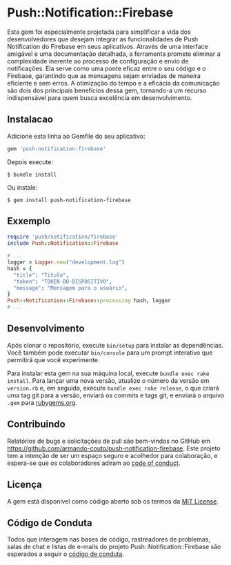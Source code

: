# Push::Notification::Firebase

Esta gem foi especialmente projetada para simplificar a vida dos desenvolvedores que desejam integrar as funcionalidades de Push Notification do Firebase em seus aplicativos. Através de uma interface
amigável e uma documentação detalhada, a ferramenta promete eliminar a complexidade inerente ao processo de configuração e envio de notificações. Ela serve como uma ponte eficaz entre o seu código e o
Firebase, garantindo que as mensagens sejam enviadas de maneira eficiente e sem erros. A otimização do tempo e a eficácia da comunicação são dois dos principais benefícios dessa gem, tornando-a um
recurso indispensável para quem busca excelência em desenvolvimento.

## Instalacao

Adicione esta linha ao Gemfile do seu aplicativo:

```ruby
gem 'push-notification-firebase'
```

Depois execute:

    $ bundle install

Ou instale:

    $ gem install push-notification-firebase

## Exxemplo

```ruby
require 'push/notification/firebase'
include Push::Notification::Firebase

# ... 
logger = Logger.new("development.log")
hash = {
  "title": "Titulo",
  "token": "TOKEN-DO-DISPOSITIVO",
  "message": "Mensagem para o usuário",
}
Push::Notification::Firebase::processing hash, logger
# ...  
```

## Desenvolvimento

Após clonar o repositório, execute `bin/setup` para instalar as dependências. Você também pode executar `bin/console` para um prompt interativo que permitirá que você experimente.

Para instalar esta gem na sua máquina local, execute `bundle exec rake install`. Para lançar uma nova versão, atualize o número da versão em `version.rb` e, em seguida,
execute `bundle exec rake release`, o que criará uma tag git para a versão, enviará os commits e tags git, e enviará o arquivo `.gem` para [rubygems.org](https://rubygems.org).

## Contribuindo

Relatórios de bugs e solicitações de pull são bem-vindos no GitHub em https://github.com/armando-couto/push-notification-firebase. Este projeto tem a intenção de ser um espaço seguro e acolhedor para
colaboração, e espera-se que os colaboradores adiram ao [code of conduct](https://github.com/armando-couto/push-notification-firebase/blob/master/CODE_OF_CONDUCT.md).

## Licença

A gem está disponível como código aberto sob os termos da [MIT License](https://opensource.org/licenses/MIT).

## Código de Conduta

Todos que interagem nas bases de código, rastreadores de problemas, salas de chat e listas de e-mails do projeto Push::Notification::Firebase são esperados a seguir
o [código de conduta](https://github.com/armando-couto/push-notification-firebase/blob/main/CODE_OF_CONDUCT.md).
